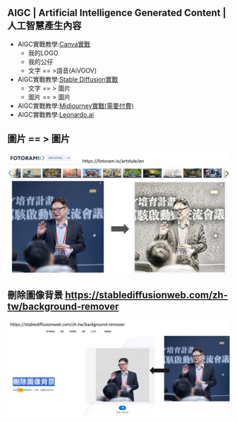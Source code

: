 ## AIGC | Artificial Intelligence Generated Content | 人工智慧產生內容 
- AIGC實戰教學:[Canva實戰](Canva_lab.md)
  - 我的LOGO
  - 我的公仔
  - 文字 == >語音(AiVOOV)
- AIGC實戰教學:[Stable Diffusion實戰](SD_lab.md)
  - 文字 == > 圖片
  - 圖片 == > 圖片
- AIGC實戰教學:[Midjourney實戰(需要付費)](Midjourney_lab.md)
- AIGC實戰教學:[Leonardo.ai](Leonardo_ai.md)


## 圖片 == > 圖片
![fotoram](../pics/fotoram.png)

## 刪除圖像背景  https://stablediffusionweb.com/zh-tw/background-remover

![background-remover](../pics/background-remover.png)



